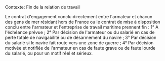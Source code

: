 Contexte: Fin de la relation de travail

Le contrat d'engagement conclu directement entre l'armateur et chacun des gens de mer résidant hors de France ou le contrat de mise à disposition conclu entre l'armateur et l'entreprise de travail maritime prennent fin : 1° A l'échéance prévue ; 2° Par décision de l'armateur ou du salarié en cas de perte totale de navigabilité ou de désarmement du navire ; 3° Par décision du salarié si le navire fait route vers une zone de guerre ; 4° Par décision motivée et notifiée de l'armateur en cas de faute grave ou de faute lourde du salarié, ou pour un motif réel et sérieux.